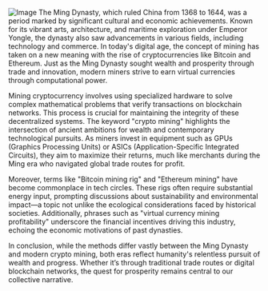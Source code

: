 
![Image](https://github.com/user-attachments/assets/31692037-0104-4703-abd1-696b6a7dd41b)
The Ming Dynasty, which ruled China from 1368 to 1644, was a period marked by significant cultural and economic achievements. Known for its vibrant arts, architecture, and maritime exploration under Emperor Yongle, the dynasty also saw advancements in various fields, including technology and commerce. In today's digital age, the concept of mining has taken on a new meaning with the rise of cryptocurrencies like Bitcoin and Ethereum. Just as the Ming Dynasty sought wealth and prosperity through trade and innovation, modern miners strive to earn virtual currencies through computational power.

Mining cryptocurrency involves using specialized hardware to solve complex mathematical problems that verify transactions on blockchain networks. This process is crucial for maintaining the integrity of these decentralized systems. The keyword "crypto mining" highlights the intersection of ancient ambitions for wealth and contemporary technological pursuits. As miners invest in equipment such as GPUs (Graphics Processing Units) or ASICs (Application-Specific Integrated Circuits), they aim to maximize their returns, much like merchants during the Ming era who navigated global trade routes for profit.

Moreover, terms like "Bitcoin mining rig" and "Ethereum mining" have become commonplace in tech circles. These rigs often require substantial energy input, prompting discussions about sustainability and environmental impact—a topic not unlike the ecological considerations faced by historical societies. Additionally, phrases such as "virtual currency mining profitability" underscore the financial incentives driving this industry, echoing the economic motivations of past dynasties.

In conclusion, while the methods differ vastly between the Ming Dynasty and modern crypto mining, both eras reflect humanity's relentless pursuit of wealth and progress. Whether it’s through traditional trade routes or digital blockchain networks, the quest for prosperity remains central to our collective narrative.